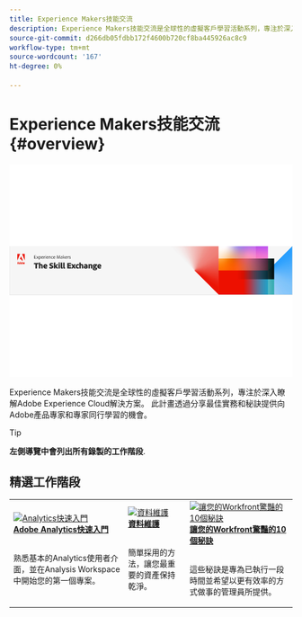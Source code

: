 ```yaml
---
title: Experience Makers技能交流
description: Experience Makers技能交流是全球性的虛擬客戶學習活動系列，專注於深入瞭解Adobe Experience Cloud解決方案。
source-git-commit: d266db05fdbb172f4600b720cf8ba445926ac8c9
workflow-type: tm+mt
source-wordcount: '167'
ht-degree: 0%

---
```


# Experience Makers技能交流 {#overview}

<img alt="Experience Makers技能交流" src="./assets/skill-exchange.png" />

Experience Makers技能交流是全球性的虛擬客戶學習活動系列，專注於深入瞭解Adobe Experience Cloud解決方案。 此計畫透過分享最佳實務和秘訣提供向Adobe產品專家和專家同行學習的機會。

>[!TIP]
>
>**左側導覽中會列出所有錄製的工作階段**.

<div id="recs-overview-body-1"></div>
<div id="recs-overview-body-2"></div>
<div id="recs-overview-body-3"></div>
<div id="recs-overview-body-4"></div>
<div id="recs-overview-body-5"></div>
<div id="recs-overview-body-6"></div>

<div id="past-events">


</div>

## 精選工作階段

<table>
  <tr>
   <td>
      <a href="analytics/jun2021/getting-started.md">
      <img alt="Analytics快速入門" src="./assets/analytics-getting-started.png"/>
      </a>
      <div>
         <a href="analytics/jun2021/getting-started.md"><strong>Adobe Analytics快速入門</strong></a>
<!---         <br/><em>foo</em> -->
      </div>
      <p>
        <br/>
         熟悉基本的Analytics使用者介面，並在Analysis Workspace中開始您的第一個專案。
      </p>
    </td>
   <td>
      <a href="marketo/feb2022/data-maintenance.md">
      <img alt="資料維護" src="./assets/data-maintenance.png"/>
      </a>
      <div>
         <a href="marketo/feb2022/data-maintenance.md"><strong>資料維護</strong></a>
<!---         <br/><em>foo</em> -->
      </div>
      <p>
        <br/>
         簡單採用的方法，讓您最重要的資產保持乾淨。
      </p>
    </td>
   <td>
      <a href="workfront/apr2022/ten-tips.md">
      <img alt="讓您的Workfront驚豔的10個秘訣" src="./assets/workfront-10-tips.png"/>
      </a>
      <div>
         <a href="workfront/apr2022/ten-tips.md"><strong>讓您的Workfront驚豔的10個秘訣</strong></a>
<!---         <br/><em>foo</em> -->
      </div>
      <p>
        <br/>
         這些秘訣是專為已執行一段時間並希望以更有效率的方式做事的管理員所提供。
      </p>
    </td>
  </tr>
</table>
